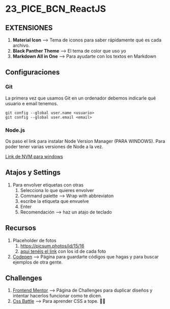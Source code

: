 # 23_PICE_BCN_ReactJS

## EXTENSIONES

1. **Material Icon** --> Tema de iconos para saber rápidamente qué es cada archivo.
2. **Black Panther Theme** --> El tema de color que uso yo
3. **Markdown All in One** --> Para ayudarte con los textos en Markdown


## Configuraciones

### Git

La primera vez que usamos Git en un ordenador debemos indicarle qué usuario e email tenemos.

```
git config --global user.name <usuario>
git config --global user.email <email>
```

### Node.js

Os paso el link para instalar Node Version Manager (PARA WINDOWS). Para poder tener varias versiones de Node a la vez. 

[Link de NVM para windows](https://github.com/coreybutler/nvm-windows/releases)

## Atajos y Settings

1. Para envolver etiquetas con otras
   1. Selecciona lo que quieres envolver
   2. Command palette --> Wrap with abbreviaton
   3. escribe la etiqueta que envuelve
   4. Enter
   5. Recomendación --> haz un atajo de teclado


## Recursos

1. Placeholder de fotos
   1. https://picsum.photos/id/15/16
   2. [aquí tenéis el link](https://picsum.photos/images) con los id de cada foto
2. [Codepen](https://codepen.io/) --> Página para guardarte códigos que hagas y para buscar ejemplos de otra gente.


## Challenges

1. [Frontend Mentor](https://www.frontendmentor.io/) --> Página de Challenges para duplicar diseños y intentar hacerlos funcionar como te dicen.
2. [Css Battle](https://cssbattle.dev/) --> Para aprender CSS a tope. 🤯🤯

